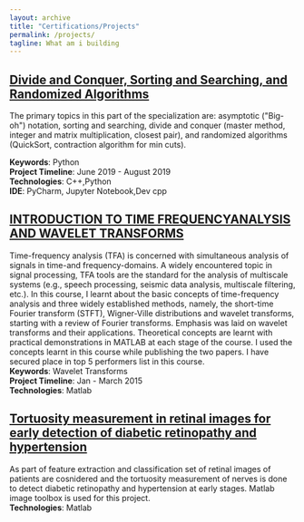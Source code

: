 ```yaml
---
layout: archive
title: "Certifications/Projects"
permalink: /projects/
tagline: What am i building
---
```



## [Divide and Conquer, Sorting and Searching, and Randomized Algorithms](https://www.coursera.org/account/accomplishments/certificate/6VJVZCPRV4MW)
The primary topics in this part of the specialization are: asymptotic ("Big-oh") notation, sorting and searching, divide and conquer (master method, integer and matrix multiplication, closest pair), and randomized algorithms (QuickSort, contraction algorithm for min cuts).<br/>

**Keywords**: Python <br/>
**Project Timeline**: June 2019 - August 2019 <br/>
**Technologies**: C++,Python <br/>
**IDE**: PyCharm, Jupyter Notebook,Dev cpp <br/>

## [INTRODUCTION TO TIME FREQUENCYANALYSIS AND WAVELET TRANSFORMS](https://github.com/ashmichheda/traverse-media-launcher)
Time-frequency analysis (TFA) is concerned with simultaneous analysis of signals in time-and frequency-domains. A widely encountered topic in signal processing, TFA tools are the standard for the analysis of multiscale systems (e.g., speech processing, seismic data analysis, multiscale filtering, etc.). In this course, I learnt about the basic concepts of time-frequency analysis and three widely established methods, namely, the short-time Fourier transform (STFT), Wigner-Ville distributions and wavelet transforms, starting with a review of Fourier transforms. Emphasis was laid on wavelet transforms and their applications. Theoretical concepts are learnt with practical demonstrations in MATLAB at each stage of the course. I used the concepts learnt in this course while publishing the two papers. I have secured place in top 5 performers list in this course.<br/>
**Keywords**: Wavelet Transforms <br/>
**Project Timeline**: Jan - March 2015<br/>
**Technologies**: Matlab <br/>

## [Tortuosity measurement in retinal images for early detection of diabetic retinopathy and hypertension]()
As part of feature extraction and classification set of retinal images of patients are cosnidered and the tortuosity measurement of nerves is done to detect diabetic retinopathy and hypertension at early stages. Matlab image toolbox is used for this project. <br/>
**Technologies**: Matlab <br/>

